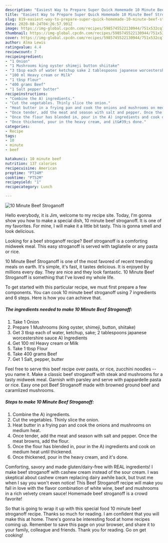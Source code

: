 ```yaml
---
description: "Easiest Way to Prepare Super Quick Homemade 10 Minute Beef Stroganoff"
title: "Easiest Way to Prepare Super Quick Homemade 10 Minute Beef Stroganoff"
slug: 819-easiest-way-to-prepare-super-quick-homemade-10-minute-beef-stroganoff
date: 2020-08-24T04:26:57.991Z
image: https://img-global.cpcdn.com/recipes/5985745522130944/751x532cq70/10-minute-beef-stroganoff-recipe-main-photo.jpg
thumbnail: https://img-global.cpcdn.com/recipes/5985745522130944/751x532cq70/10-minute-beef-stroganoff-recipe-main-photo.jpg
cover: https://img-global.cpcdn.com/recipes/5985745522130944/751x532cq70/10-minute-beef-stroganoff-recipe-main-photo.jpg
author: Alma Lewis
ratingvalue: 4.4
reviewcount: 7
recipeingredient:
- "1 Onion"
- "1 Mushrooms king oyster shimeji button shiitake"
- "3 tbsp each of water ketchup sake 2 tablespoons japanese worcestershire sauce A Ingredients"
- "100 ml Heavy cream or Milk"
- "1 tbsp Flour"
- "400 grams Beef"
- "1 Salt pepper butter"
recipeinstructions:
- "Combine the A) ingredients."
- "Cut the vegetables. Thinly slice the onion."
- "Heat butter in a frying pan and cook the onions and mushrooms on medium heat."
- "Once tender, add the meat and season with salt and pepper. Once the meat browns, add the flour."
- "Once the flour has blended in, pour in the A) ingredients and cook on medium heat until thickened."
- "Once thickened, pour in the heavy cream, and it&#39;s done."
categories:
- Recipe
tags:
- 10
- minute
- beef

katakunci: 10 minute beef 
nutrition: 137 calories
recipecuisine: American
preptime: "PT34M"
cooktime: "PT52M"
recipeyield: "1"
recipecategory: Lunch

---
```



![10 Minute Beef Stroganoff](https://img-global.cpcdn.com/recipes/5985745522130944/751x532cq70/10-minute-beef-stroganoff-recipe-main-photo.jpg)

Hello everybody, it is Jim, welcome to my recipe site. Today, I'm gonna show you how to make a special dish, 10 minute beef stroganoff. It is one of my favorites. For mine, I will make it a little bit tasty. This is gonna smell and look delicious.

Looking for a beef stroganoff recipe? Beef stroganoff is a comforting midweek meal. This easy stroganoff is served with tagliatelle or any pasta or rice.

10 Minute Beef Stroganoff is one of the most favored of recent trending meals on earth. It's simple, it's fast, it tastes delicious. It is enjoyed by millions every day. They are nice and they look fantastic. 10 Minute Beef Stroganoff is something that I've loved my whole life.


To get started with this particular recipe, we must first prepare a few components. You can cook 10 minute beef stroganoff using 7 ingredients and 6 steps. Here is how you can achieve that.

<!--inarticleads1-->

##### The ingredients needed to make 10 Minute Beef Stroganoff:

1. Take 1 Onion
1. Prepare 1 Mushrooms (king oyster, shimeji, button, shiitake)
1. Get 3 tbsp each of water, ketchup, sake; 2 tablespoons japanese worcestershire sauce A) Ingredients
1. Get 100 ml Heavy cream or Milk
1. Take 1 tbsp Flour
1. Take 400 grams Beef
1. Get 1 Salt, pepper, butter


Feel free to serve this beef recipe over pasta, or rice, zucchini noodles -- you name it. Make a classic beef stroganoff with steak and mushrooms for a tasty midweek meal. Garnish with parsley and serve with pappardelle pasta or rice. Easy one pot Beef Stroganoff made with browned ground beef and caramlized mushrooms. 

<!--inarticleads2-->

##### Steps to make 10 Minute Beef Stroganoff:

1. Combine the A) ingredients.
1. Cut the vegetables. Thinly slice the onion.
1. Heat butter in a frying pan and cook the onions and mushrooms on medium heat.
1. Once tender, add the meat and season with salt and pepper. Once the meat browns, add the flour.
1. Once the flour has blended in, pour in the A) ingredients and cook on medium heat until thickened.
1. Once thickened, pour in the heavy cream, and it&#39;s done.


Comforting, savory and made gluten/dairy-free with REAL ingredients! I make beef stroganoff with cashew cream instead of the sour cream. I was skeptical about cashew cream replacing dairy awhile back, but trust me when I say you won&#39;t even notice! This Beef Stroganoff recipe will make you fall in love with the flavor combination of white wine, beef and mushrooms in a rich velvety cream sauce! Homemade beef stroganoff is a crowd favorite! 

So that is going to wrap it up with this special food 10 minute beef stroganoff recipe. Thanks so much for reading. I am confident that you will make this at home. There's gonna be interesting food at home recipes coming up. Remember to save this page on your browser, and share it to your family, colleague and friends. Thank you for reading. Go on get cooking!
